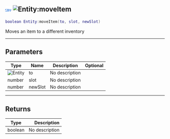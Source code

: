 ## ![server](../../.gitbook/assets/server.png) ![Entity](./readme/entity "mention"):moveItem

```lua
boolean Entity:moveItem(to, slot, newSlot)
```

Moves an item to a different inventory

------
## Parameters

| Type   | Name | Description | Optional |
| ------ | ---- | ----------- | -------: |
| ![Entity](./readme/entity "mention") | to | No description |  |
| number | slot | No description |  |
| number | newSlot | No description |  |


------
## Returns

| Type   | Description |
| ------ | ----------: |
| boolean | No description |

